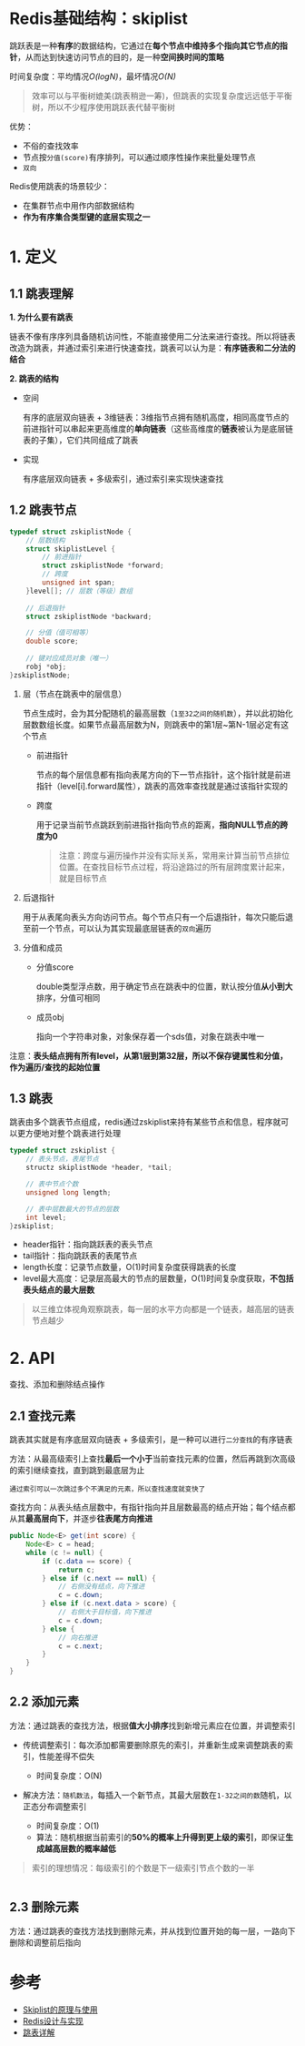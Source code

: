 # Redis基础结构：skiplist

跳跃表是一种**有序**的数据结构，它通过在**每个节点中维持多个指向其它节点的指针**，从而达到快速访问节点的目的，是一种**空间换时间的策略**

时间复杂度：平均情况*O(logN)*，最坏情况*O(N)*

> 效率可以与平衡树媲美(跳表稍逊一筹)，但跳表的实现复杂度远远低于平衡树，所以不少程序使用跳跃表代替平衡树

优势：
- 不俗的查找效率
- 节点按`分值(score)`有序排列，可以通过顺序性操作来批量处理节点
- `双向`

Redis使用跳表的场景较少：
- 在集群节点中用作内部数据结构
- **作为有序集合类型键的底层实现之一**

# **1. 定义**

## **1.1 跳表理解**

**1. 为什么要有跳表**

链表不像有序序列具备随机访问性，不能直接使用二分法来进行查找。所以将链表改造为跳表，并通过索引来进行快速查找，跳表可以认为是：**有序链表和二分法的结合**

**2. 跳表的结构**

- 空间

    有序的底层双向链表 + 3维链表：3维指节点拥有随机高度，相同高度节点的前进指针可以串起来更高维度的**单向链表**（这些高维度的**链表**被认为是底层链表的子集），它们共同组成了跳表

- 实现

    有序底层双向链表 + 多级索引，通过索引来实现快速查找

## **1.2 跳表节点**

```c++
typedef struct zskiplistNode {
    // 层数结构
    struct skiplistLevel {
        // 前进指针
        struct zskiplistNode *forward;
        // 跨度
        unsigned int span;
    }level[]; // 层数（等级）数组
    
    // 后退指针
    struct zskiplistNode *backward;

    // 分值（值可相等）
    double score;
    
    // 键对应成员对象（唯一）
    robj *obj;
}zskiplistNode;
```

1.  层（节点在跳表中的层信息）

    节点生成时，会为其分配随机的最高层数（`1至32之间的随机数`），并以此初始化层数数组长度。如果节点最高层数为N，则跳表中的第1层~第N-1层必定有这个节点
    
    - 前进指针

        节点的每个层信息都有指向表尾方向的下一节点指针，这个指针就是前进指针（level[i].forward属性），跳表的高效率查找就是通过该指针实现的

    - 跨度

        用于记录当前节点跳跃到前进指针指向节点的距离，**指向NULL节点的跨度为0**

        > 注意：跨度与遍历操作并没有实际关系，常用来计算当前节点排位位置。在查找目标节点过程，将沿途路过的所有层跨度累计起来，就是目标节点

2. 后退指针

    用于从表尾向表头方向访问节点。每个节点只有一个后退指针，每次只能后退至前一个节点，可以认为其实现最底层链表的`双向`遍历

3.  分值和成员

    - 分值score

        double类型浮点数，用于确定节点在跳表中的位置，默认按分值**从小到大**排序，分值可相同

    - 成员obj

        指向一个字符串对象，对象保存着一个sds值，对象在跳表中唯一

注意：**表头结点拥有所有level，从第1层到第32层，所以不保存键属性和分值，作为遍历/查找的起始位置**

## **1.3 跳表**

跳表由多个跳表节点组成，redis通过zskiplist来持有某些节点和信息，程序就可以更方便地对整个跳表进行处理

```c++
typedef struct zskiplist {
    // 表头节点，表尾节点
    structz skiplistNode *header, *tail;

    // 表中节点个数
    unsigned long length;

    // 表中层数最大的节点的层数
    int level;
}zskiplist;
```
- header指针：指向跳跃表的表头节点
- tail指针：指向跳跃表的表尾节点
- length长度：记录节点数量，O(1)时间复杂度获得跳表的长度
- level最大高度：记录层高最大的节点的层数量，O(1)时间复杂度获取，**不包括表头结点的最大层数**

> 以三维立体视角观察跳表，每一层的水平方向都是一个链表，越高层的链表节点越少

# **2. API**

查找、添加和删除结点操作

## **2.1 查找元素**

跳表其实就是有序底层双向链表 + 多级索引，是一种可以进行`二分查找`的有序链表

方法：从最高级索引上查找**最后一个小于**当前查找元素的位置，然后再跳到次高级的索引继续查找，直到跳到最底层为止

    通过索引可以一次跳过多个不满足的元素，所以查找速度就变快了

查找方向：从表头结点层数中，有指针指向并且层数最高的结点开始；每个结点都从其**最高层向下**，并逐步**往表尾方向推进**

```java
public Node<E> get(int score) {
    Node<E> c = head;
    while (c != null) {
        if (c.data == score) {
            return c;
        } else if (c.next == null) {
            // 右侧没有结点，向下推进
            c = c.down;
        } else if (c.next.data > score) {
            // 右侧大于目标值，向下推进
            c = c.down;
        } else {
            // 向右推进
            c = c.next;
        }
    }
}
```

## **2.2 添加元素**

方法：通过跳表的查找方法，根据**值大小排序**找到新增元素应在位置，并调整索引

- 传统调整索引：每次添加都需要删除原先的索引，并重新生成来调整跳表的索引，性能差得不偿失

    - 时间复杂度：O(N)

- 解决方法：`随机数法`，每插入一个新节点，其最大层数在`1-32之间的数`随机，以正态分布调整索引
    - 时间复杂度：O(1)
    - 算法：随机根据当前索引的**50%的概率上升得到更上级的索引**，即保证**生成越高层数的概率越低**

> 索引的理想情况：每级索引的个数是下一级索引节点个数的一半

```java

```

## **2.3 删除元素**

方法：通过跳表的查找方法找到删除元素，并从找到位置开始的每一层，一路向下删除和调整前后指向

# 参考
- [Skiplist的原理与使用](https://blog.csdn.net/baijiwei/article/details/82872334)
- [Redis设计与实现]()
- [跳表详解](https://zhuanlan.zhihu.com/p/342410015)